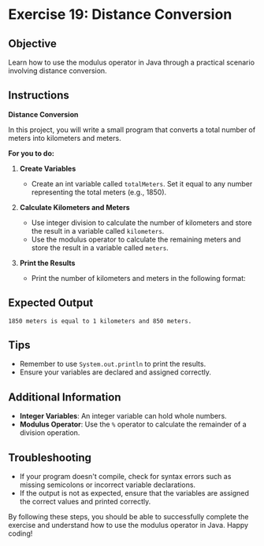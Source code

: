 # Exercise 19: Distance Conversion

## Objective
Learn how to use the modulus operator in Java through a practical scenario involving distance conversion.

## Instructions

**Distance Conversion**

In this project, you will write a small program that converts a total number of meters into kilometers and meters.

**For you to do:**

1. **Create Variables**
    - Create an int variable called `totalMeters`. Set it equal to any number representing the total meters (e.g., 1850).

2. **Calculate Kilometers and Meters**
    - Use integer division to calculate the number of kilometers and store the result in a variable called `kilometers`.
    - Use the modulus operator to calculate the remaining meters and store the result in a variable called `meters`.

3. **Print the Results**
    - Print the number of kilometers and meters in the following format:


## Expected Output
```
1850 meters is equal to 1 kilometers and 850 meters.
```

## Tips
- Remember to use `System.out.println` to print the results.
- Ensure your variables are declared and assigned correctly.

## Additional Information
- **Integer Variables**: An integer variable can hold whole numbers.
- **Modulus Operator**: Use the `%` operator to calculate the remainder of a division operation.

## Troubleshooting
- If your program doesn't compile, check for syntax errors such as missing semicolons or incorrect variable declarations.
- If the output is not as expected, ensure that the variables are assigned the correct values and printed correctly.

By following these steps, you should be able to successfully complete the exercise and understand how to use the modulus operator in Java. Happy coding!
